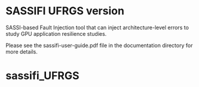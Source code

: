 # SASSIFI UFRGS version

SASSI-based Fault Injection tool that can inject architecture-level errors to study GPU application resilience studies.

Please see the sassifi-user-guide.pdf file in the documentation directory for more details.

# sassifi_UFRGS
